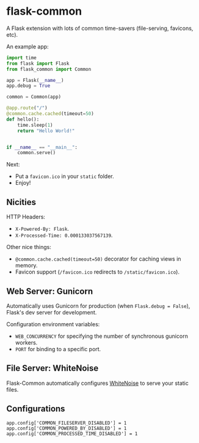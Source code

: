 # flask-common
A Flask extension with lots of common time-savers (file-serving, favicons, etc).


An example app:

```python
import time
from flask import Flask
from flask_common import Common

app = Flask(__name__)
app.debug = True

common = Common(app)

@app.route("/")
@common.cache.cached(timeout=50)
def hello():
    time.sleep(1)
    return "Hello World!"


if __name__ == "__main__":
    common.serve()
```

Next: 

- Put a `favicon.ico` in your `static` folder. 
- Enjoy!

## Nicities

HTTP Headers:

- `X-Powered-By: Flask`.
- `X-Processed-Time: 0.000133037567139`.

Other nice things:

- `@common.cache.cached(timeout=50)` decorator for caching views in memory. 
- Favicon support (`/favicon.ico` redirects to `/static/favicon.ico`).

## Web Server: Gunicorn

Automatically uses Gunicorn for production (when `Flask.debug = False`), Flask's dev server for development. 

Configuration environment variables:

- `WEB_CONCURRENCY` for specifying the number of synchronous gunicorn workers. 
-  `PORT` for binding to a specific port. 

## File Server: WhiteNoise

Flask-Common automatically configures [WhiteNoise](http://whitenoise.evans.io) to serve your static files.

## Configurations

    app.config['COMMON_FILESERVER_DISABLED'] = 1
    app.config['COMMON_POWERED_BY_DISABLED'] = 1
    app.config['COMMON_PROCESSED_TIME_DISABLED'] = 1
    
